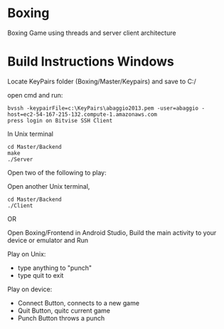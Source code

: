 # Boxing
Boxing Game using threads and server client architecture

# Build Instructions Windows

Locate KeyPairs folder (Boxing/Master/Keypairs) and save to C:/ 

open cmd and run:
```
bvssh -keypairFile=c:\KeyPairs\abaggio2013.pem -user=abaggio -host=ec2-54-167-215-132.compute-1.amazonaws.com
press login on Bitvise SSH Client
```

In Unix terminal
```
cd Master/Backend
make
./Server
```

Open two of the following to play:


  Open another Unix terminal, 
  ```
  cd Master/Backend
  ./Client
```


  OR


  Open Boxing/Frontend in Android Studio, 
  Build the main activity to your device or emulator and Run
  

Play on Unix:


 * type anything to "punch"
 * type quit to exit

Play on device:
* Connect Button, connects to a new game
* Quit Button, quitc current game
* Punch Button throws a punch
